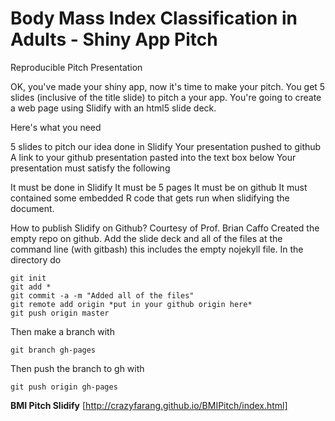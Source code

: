 Body Mass Index Classification in Adults - Shiny App Pitch
==========================================================

Reproducible Pitch Presentation

OK, you've made your shiny app, now it's time to make your pitch. You get 5 slides (inclusive of the title slide)  to pitch a your app. You're going to create a web page using Slidify with an html5 slide deck.

Here's what you need

5 slides to pitch our idea done in Slidify
Your presentation pushed to github
A link to your github presentation pasted into the text box below
Your presentation must satisfy the following

It must be done in Slidify
It must be 5 pages
It must be on github
It must contained some embedded R code that gets run when slidifying the document. 

How to publish Slidify on Github? Courtesy of Prof. Brian Caffo
Created the empty repo on github. Add the slide deck and all of the files at the command line (with gitbash) this includes the empty nojekyll file. In the directory do  
```
git init
git add * 
git commit -a -m "Added all of the files"
git remote add origin *put in your github origin here*
git push origin master
```
Then make a branch with  
```
git branch gh-pages
```
Then push the branch to gh with  
```
git push origin gh-pages
```

**BMI Pitch Slidify** [http://crazyfarang.github.io/BMIPitch/index.html]
